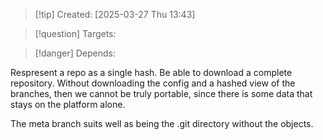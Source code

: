 
>[!tip] Created: [2025-03-27 Thu 13:43]

>[!question] Targets: 

>[!danger] Depends: 

Respresent a repo as a single hash.
Be able to download a complete repository.  Without downloading the config and a hashed view of the branches, then we cannot be truly portable, since there is some data that stays on the platform alone.

The meta branch suits well as being the .git directory without the objects.